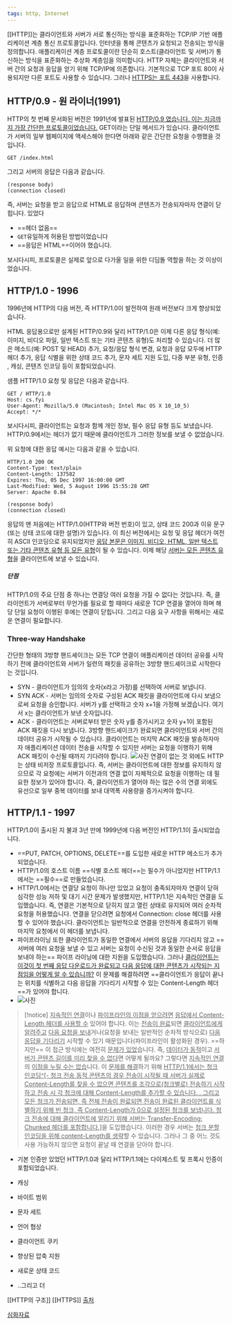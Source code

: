 ```yaml
---
tags: http, Internet
---
```

[[HTTP]]는 클라이언트와 서버가 서로 통신하는 방식을 표준화하는 TCP/IP 기반 애플리케이션 계층 통신 프로토콜입니다. 인터넷을 통해 콘텐츠가 요청되고 전송되는 방식을 정의합니다. 애플리케이션 계층 프로토콜이란 단순히 호스트(클라이언트 및 서버)가 통신하는 방식을 표준화하는 추상화 계층임을 의미합니다. HTTP 자체는 클라이언트와 서버 간의 요청과 응답을 얻기 위해 TCP/IP에 의존합니다. 기본적으로 TCP 포트 80이 사용되지만 다른 포트도 사용할 수 있습니다. 그러나 <U>HTTPS는 포트 443</U>을 사용합니다.

## HTTP/0.9 - 원 라이너(1991)
HTTP의 첫 번째 문서화된 버전은 1991년에 발표된 [HTTP/0.9 였습니다. 이는 지금까지 가장 간단한 프로토콜이었습니다.](https://www.w3.org/Protocols/HTTP/AsImplemented.html) GET이라는 단일 메서드가 있습니다. 클라이언트가 서버의 일부 웹페이지에 액세스해야 한다면 아래와 같은 간단한 요청을 수행했을 것입니다.
```http
GET /index.html
```
그리고 서버의 응답은 다음과 같습니다.

```http
(response body)
(connection closed)
```
즉, 서버는 요청을 받고 응답으로 HTML로 응답하며 콘텐츠가 전송되자마자 연결이 닫힙니다. 있었다

- ==헤더 없음==
- `GET`유일하게 허용된 방법이었습니다
- ==응답은 HTML==이어야 했습니다.

보시다시피, 프로토콜은 실제로 앞으로 다가올 일을 위한 디딤돌 역할을 하는 것 이상이었습니다.

## HTTP/1.0 - 1996
1996년에 HTTP의 다음 버전, 즉 HTTP/1.0이 발전하여 원래 버전보다 크게 향상되었습니다.

HTML 응답용으로만 설계된 HTTP/0.9와 달리 HTTP/1.0은 이제 다른 응답 형식(예: 이미지, 비디오 파일, 일반 텍스트 또는 기타 콘텐츠 유형)도 처리할 수 있습니다. 더 많은 메소드(예: POST 및 HEAD) 추가, 요청/응답 형식 변경, 요청과 응답 모두에 HTTP 헤더 추가, 응답 식별을 위한 상태 코드 추가, 문자 세트 지원 도입, 다중 부분 유형, 인증 , 캐싱, 콘텐츠 인코딩 등이 포함되었습니다.

샘플 HTTP/1.0 요청 및 응답은 다음과 같습니다.

```http
GET / HTTP/1.0
Host: cs.fyi
User-Agent: Mozilla/5.0 (Macintosh; Intel Mac OS X 10_10_5)
Accept: */*
```
보시다시피, 클라이언트는 요청과 함께 개인 정보, 필수 응답 유형 등도 보냈습니다. HTTP/0.9에서는 헤더가 없기 때문에 클라이언트가 그러한 정보를 보낼 수 없었습니다.

위 요청에 대한 응답 예시는 다음과 같을 수 있습니다.
```http
HTTP/1.0 200 OK 
Content-Type: text/plain
Content-Length: 137582
Expires: Thu, 05 Dec 1997 16:00:00 GMT
Last-Modified: Wed, 5 August 1996 15:55:28 GMT
Server: Apache 0.84

(response body)
(connection closed)
```

응답의 맨 처음에는 HTTP/1.0(HTTP와 버전 번호)이 있고, 상태 코드 200과 이유 문구(또는 상태 코드에 대한 설명)가 있습니다.
이 최신 버전에서는 요청 및 응답 헤더가 여전히 ASCII 인코딩으로 유지되었지만 <U>응답 본문은 이미지, 비디오, HTML, 일반 텍스트 또는 기타 콘텐츠 유형 등 모든 유형</U>이 될 수 있습니다. 이제 해당 <U>서버는 모든 콘텐츠 유형</U>을 클라이언트에 보낼 수 있습니다.
##### 단점
HTTP/1.0의 주요 단점 중 하나는 연결당 여러 요청을 가질 수 없다는 것입니다.
즉, 클라이언트가 서버로부터 무언가를 필요로 할 때마다 새로운 TCP 연결을 열어야 하며 해당 단일 요청이 이행된 후에는 연결이 닫힙니다.
그리고 다음 요구 사항을 위해서는 새로운 연결이 필요합니다.

### Three-way Handshake

간단한 형태의 3방향 핸드셰이크는 모든 TCP 연결이 애플리케이션 데이터 공유를 시작하기 전에 클라이언트와 서버가 일련의 패킷을 공유하는 3방향 핸드셰이크로 시작한다는 것입니다.
- SYN - 클라이언트가 임의의 숫자(x라고 가정)를 선택하여 서버로 보냅니다.
- SYN ACK - 서버는 임의의 숫자로 구성된 ACK 패킷을 클라이언트에 다시 보냄으로써 요청을 승인합니다. 서버가 y를 선택하고 숫자 x+1을 가정해 보겠습니다. 여기서 x는 클라이언트가 보낸 숫자입니다.
- ACK - 클라이언트는 서버로부터 받은 숫자 y를 증가시키고 숫자 y+1이 포함된 ACK 패킷을 다시 보냅니다.
3방향 핸드셰이크가 완료되면 클라이언트와 서버 간의 데이터 공유가 시작될 수 있습니다. 클라이언트는 마지막 ACK 패킷을 발송하자마자 애플리케이션 데이터 전송을 시작할 수 있지만 서버는 요청을 이행하기 위해 ACK 패킷이 수신될 때까지 기다려야 합니다.
![사진](https://i.imgur.com/ohZthqB.png)
연결이 없는 것 외에도 HTTP는 상태 비저장 프로토콜입니다. 즉, 서버는 클라이언트에 대한 정보를 유지하지 않으므로 각 요청에는 서버가 이전과의 연결 없이 자체적으로 요청을 이행하는 데 필요한 정보가 있어야 합니다. 즉, 클라이언트가 열어야 하는 많은 수의 연결 외에도 유선으로 일부 중복 데이터를 보내 대역폭 사용량을 증가시켜야 합니다.

## HTTP/1.1 - 1997
HTTP/1.0이 출시된 지 불과 3년 만에 1999년에 다음 버전인 HTTP/1.1이 출시되었습니다.
- ==PUT, PATCH, OPTIONS, DELETE==를 도입한 새로운 HTTP 메소드가 추가되었습니다.
- HTTP/1.0의 호스트 이름 ==식별 호스트 헤더==는 필수가 아니었지만 HTTP/1.1에서는 ==필수==로 만들었습니다.
- HTTP/1.0에서는 연결당 요청이 하나만 있었고 요청이 충족되자마자 연결이 닫혀 심각한 성능 저하 및 대기 시간 문제가 발생했지만, HTTP/1.1은 지속적인 연결을 도입했습니다. 즉, 연결은 기본적으로 닫히지 않고 열린 상태로 유지되어 여러 순차적 요청을 허용했습니다. 연결을 닫으려면 요청에서 Connection: close 헤더를 사용할 수 있어야 했습니다. 클라이언트는 일반적으로 연결을 안전하게 종료하기 위해 마지막 요청에서 이 헤더를 보냅니다.
- 파이프라이닝 또한 클라이언트가 동일한 연결에서 서버의 응답을 기다리지 않고 ==서버에 여러 요청을 보낼 수 있고 서버는 요청이 수신된 것과 동일한 순서로 응답을 보내야 하는== 파이프 라이닝에 대한 지원을 도입했습니다. 그러나 <U>클라이언트는 이것이 첫 번째 응답 다운로드가 완료되고 다음 응답에 대한 콘텐츠가 시작되는 지점임을 어떻게 알 수 있습니까?</U> 이 문제를 해결하려면 ==클라이언트가 응답이 끝나는 위치를 식별하고 다음 응답을 기다리기 시작할 수 있는 Content-Length 헤더==가 있어야 합니다.
- ![사진](https://img1.daumcdn.net/thumb/R1280x0/?scode=mtistory2&fname=https%3A%2F%2Ft1.daumcdn.net%2Fcfile%2Ftistory%2F993666415BC2DD3231)
>[!notice]
><u>지속적인 연결</u>이나 <u>파이프라인의 이점을 얻으려면</u> <u>응답에서 Content-Length 헤더를 사용할 수</u> 있어야 합니다. 이는 <u>전송이 완료</u>되면 <u>클라이언트에게 알려주고</u> <u>다음 요청을 보내</u>거나(요청을 보내는 일반적인 순차적 방식으로) <u>다음 응답을 기다리기</u> 시작할 수 있기 때문입니다(파이프라인이 활성화된 경우).
>==하지만== 이 접근 방식에는 여전히 <u>문제가 있었</u>습니다. 즉, <u>데이터가 동적</u>이고 <u>서버가 콘텐츠 길이를 미리 찾을 수 없다</u>면 어떻게 될까요? 그렇다면 <u>지속적인 연결</u>의 <u>이점을 누릴 수는 없습</u>니다. 이 <u>문제를 해결</u>하기 위해 <u>HTTP/1.1에서는 청크 인코딩^[- 청크 전송 동적 콘텐츠의 경우 전송이 시작될 때 서버가 실제로 Content-Length를 찾을 수 없으면 콘텐츠를 조각으로(청크별로) 전송하기 시작하고 전송 시 각 청크에 대해 Content-Length를 추가할 수 있습니다. . 그리고 모든 청크가 전송되면, 즉 전체 전송이 완료되면 전송이 완료된 클라이언트를 식별하기 위해 빈 청크, 즉 Content-Length가 0으로 설정된 청크를 보냅니다. 청크 전송에 대해 클라이언트에 알리기 위해 서버는 Transfer-Encoding: Chunked 헤더를 포함합니다.]</u>을 도입했습니다. 이러한 경우 서버는 <u>청크 분할 인코딩을 위해 content-Length를 생략</u>할 수 있습니다. 그러나 그 중 어느 것도 사용 가능하지 않으면 요청이 끝날 때 연결을 닫아야 합니다.
- 기본 인증만 있었던 HTTP/1.0과 달리 HTTP/1.1에는 다이제스트 및 프록시 인증이 포함되었습니다.
    
- 캐싱
    
- 바이트 범위
    
- 문자 세트
    
- 언어 협상
    
- 클라이언트 쿠키
    
- 향상된 압축 지원
    
- 새로운 상태 코드
    
- ..그리고 더

[[HTTP의 구조]]
[[HTTPS]]
[출처](https://cs.fyi/guide/http-in-depth)

[심화자료](https://datatracker.ietf.org/doc/html/rfc2616)